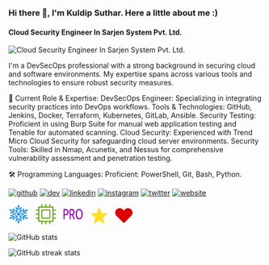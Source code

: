 ### Hi there 👋, I'm Kuldip Suthar. Here a little about me :)
#### Cloud Security Engineer In Sarjen System Pvt. Ltd. 
![Cloud Security Engineer In Sarjen System Pvt. Ltd. ](https://svg-banners.vercel.app/api?type=glitch&text1=KULDIP%20SUTHAR🐱‍👤&width=900&height=400)

I'm a DevSecOps professional with a strong background in securing cloud and software environments. My expertise spans across various tools and technologies to ensure robust security measures.

💼 Current Role & Expertise:
DevSecOps Engineer: Specializing in integrating security practices into DevOps workflows.
Tools & Technologies: GitHub, Jenkins, Docker, Terraform, Kubernetes, GitLab, Ansible.
Security Testing: Proficient in using Burp Suite for manual web application testing and Tenable for automated scanning.
Cloud Security: Experienced with Trend Micro Cloud Security for safeguarding cloud server environments.
Security Tools: Skilled in Nmap, Acunetix, and Nessus for comprehensive vulnerability assessment and penetration testing.

🛠️ Programming Languages:
Proficient: PowerShell, Git, Bash, Python.

[<img src='https://cdn.jsdelivr.net/npm/simple-icons@3.0.1/icons/github.svg' alt='github' height='40'>](https://github.com/kuldipgajjar)  [<img src='https://cdn.jsdelivr.net/npm/simple-icons@3.0.1/icons/dev-dot-to.svg' alt='dev' height='40'>](https://dev.to/https://dev.to/gajjarkuldip)  [<img src='https://cdn.jsdelivr.net/npm/simple-icons@3.0.1/icons/linkedin.svg' alt='linkedin' height='40'>](https://www.linkedin.com/in/https://www.linkedin.com/in/kuldipgajjar//)  [<img src='https://cdn.jsdelivr.net/npm/simple-icons@3.0.1/icons/instagram.svg' alt='instagram' height='40'>](https://www.instagram.com/https://www.instagram.com/gajjar_kuldip//)  [<img src='https://cdn.jsdelivr.net/npm/simple-icons@3.0.1/icons/twitter.svg' alt='twitter' height='40'>](https://twitter.com/https://twitter.com/_Gajjar_Kuldip)  [<img src='https://cdn.jsdelivr.net/npm/simple-icons@3.0.1/icons/icloud.svg' alt='website' height='40'>](http://gajjarkuldip.azurewebsites.net/)  

<a href='https://archiveprogram.github.com/'><img src='https://raw.githubusercontent.com/acervenky/animated-github-badges/master/assets/acbadge.gif' width='40' height='40'></a> <a href='https://docs.github.com/en/developers'><img src='https://raw.githubusercontent.com/acervenky/animated-github-badges/master/assets/devbadge.gif' width='40' height='40'></a> <a href='https://github.com/pricing'><img src='https://raw.githubusercontent.com/acervenky/animated-github-badges/master/assets/pro.gif' width='40' height='40'></a> <a href='https://stars.github.com/'><img src='https://raw.githubusercontent.com/acervenky/animated-github-badges/master/assets/starbadge.gif' width='35' height='35'></a> <a href='https://docs.github.com/en/github/supporting-the-open-source-community-with-github-sponsors'><img src='https://raw.githubusercontent.com/acervenky/animated-github-badges/master/assets/sponsorbadge.gif' width='35' height='35'></a> 

![GitHub stats](https://github-readme-stats.vercel.app/api?username=kuldipgajjar&show_icons=true)  

![GitHub streak stats](https://github-readme-streak-stats.herokuapp.com/?user=kuldipgajjar)  
